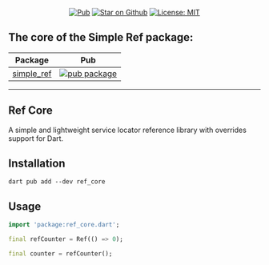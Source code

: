 <p align="center">
<a href="https://pub.dev/packages/ref_core"><img src="https://img.shields.io/pub/v/ref_core.svg?color=blue" alt="Pub"></a>
<a href="https://github.com/Eronildo/simple_ref"><img src="https://img.shields.io/github/stars/Eronildo/simple_ref.svg?style=flat&logo=github&colorB=blue&label=stars" alt="Star on Github"></a>
<a href="https://opensource.org/licenses/MIT"><img src="https://img.shields.io/badge/license-MIT-purple.svg" alt="License: MIT"></a>
</p>

## The core of the Simple Ref package:
| Package                              | Pub                                                           |
| ------------------------------------ | ------------------------------------------------------------- |
| [simple_ref][simple_ref_git_link]    | [![pub package][simple_ref_pub_badge]][simple_ref_pub_link]   |

---

## Ref Core

A simple and lightweight service locator reference library with overrides support for Dart.

## Installation

```console
dart pub add --dev ref_core
```

## Usage

```dart
import 'package:ref_core.dart';

final refCounter = Ref(() => 0);

final counter = refCounter();
```

[simple_ref_pub_badge]: https://img.shields.io/pub/v/simple_ref.svg
[simple_ref_pub_link]: https://pub.dev/packages/simple_ref
[simple_ref_git_link]: https://github.com/Eronildo/simple_ref/tree/master/packages/simple_ref
